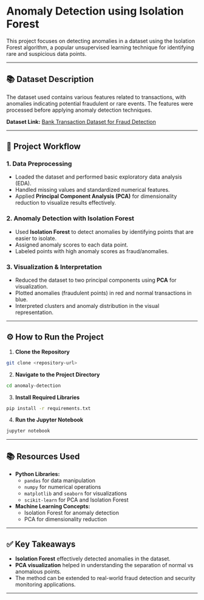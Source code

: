# Anomaly Detection using Isolation Forest

This project focuses on detecting anomalies in a dataset using the Isolation Forest algorithm, a popular unsupervised learning technique for identifying rare and suspicious data points.

---

## 📚 **Dataset Description**
The dataset used contains various features related to transactions, with anomalies indicating potential fraudulent or rare events. The features were processed before applying anomaly detection techniques.

**Dataset Link:** [Bank Transaction Dataset for Fraud Detection](https://www.kaggle.com/datasets/valakhorasani/bank-transaction-dataset-for-fraud-detection)

---

## 🔄 **Project Workflow**

### 1. **Data Preprocessing**
- Loaded the dataset and performed basic exploratory data analysis (EDA).
- Handled missing values and standardized numerical features.
- Applied **Principal Component Analysis (PCA)** for dimensionality reduction to visualize results effectively.

### 2. **Anomaly Detection with Isolation Forest**
- Used **Isolation Forest** to detect anomalies by identifying points that are easier to isolate.
- Assigned anomaly scores to each data point.
- Labeled points with high anomaly scores as fraud/anomalies.

### 3. **Visualization & Interpretation**
- Reduced the dataset to two principal components using **PCA** for visualization.
- Plotted anomalies (fraudulent points) in red and normal transactions in blue.
- Interpreted clusters and anomaly distribution in the visual representation.

---

## ⚙️ **How to Run the Project**
1. **Clone the Repository**
```bash
git clone <repository-url>
```

2. **Navigate to the Project Directory**
```bash
cd anomaly-detection
```

3. **Install Required Libraries**
```bash
pip install -r requirements.txt
```

4. **Run the Jupyter Notebook**
```bash
jupyter notebook
```

---

## 📚 **Resources Used**
- **Python Libraries:**
  - `pandas` for data manipulation
  - `numpy` for numerical operations
  - `matplotlib` and `seaborn` for visualizations
  - `scikit-learn` for PCA and Isolation Forest
- **Machine Learning Concepts:**
  - Isolation Forest for anomaly detection
  - PCA for dimensionality reduction
  
---

## ✅ **Key Takeaways**
- **Isolation Forest** effectively detected anomalies in the dataset.
- **PCA visualization** helped in understanding the separation of normal vs anomalous points.
- The method can be extended to real-world fraud detection and security monitoring applications.

---


